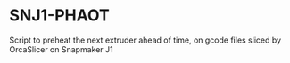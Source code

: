 # SNJ1-PHAOT
Script to preheat the next extruder ahead of time, on gcode files sliced by OrcaSlicer on Snapmaker J1
